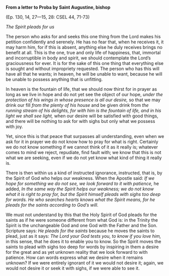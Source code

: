 

**From a letter to Proba by Saint Augustine, bishop**

(Ep. 130, 14, 27—15, 28: CSEL 44, 71-73)

_The Spirit pleads for us_

The person who asks for and seeks this one thing from the Lord makes his petition confidently and serenely. He has no fear that, when he receives it, it may harm him, for if this is absent, anything else he duly receives brings no benefit at all. This is the one, true and only life of happiness, that, immortal and incorruptible in body and spirit, we should contemplate the Lord’s graciousness for ever. It is for the sake of this one thing that everything else is sought and without impropriety requested. The person who has this will have all that he wants; in heaven, he will be unable to want, because he will be unable to possess anything that is unfitting.

In heaven is the fountain of life, that we should now thirst for in prayer as long as we live in hope and do not yet see the object of our hope, _under the protection of his wings in whose presence is all our desire,_ so that we may drink our fill _from the plenty of his house_ and be given drink from _the running stream of his delights, for with him is the fountain of life, and in his light we shall see light,_ when our desire will be satisfied with good things, and there will be nothing to ask for with sighs but only what we possess with joy.

Yet, since this is that peace that surpasses all understanding, even when we ask for it in prayer we do not know how to pray for what is right. Certainly we do not know something if we cannot think of it as it really is; whatever comes to mind we reject, repudiate, find fault with; we know that this is not what we are seeking, even if we do not yet know what kind of thing it really is.

There is then within us a kind of instructed ignorance, instructed, that is, by the Spirit of God who helps our weakness. When the Apostle said: _If we hope for something we do not see, we look forward to it with patience,_ he added, _In the same way the Spirit helps our weakness; we do not know what it is right to pray for, but the Spirit himself pleads with sighs too deep for words. He who searches hearts knows what the Spirit means, for he pleads for the saints according to God’s will._

We must not understand by this that the Holy Spirit of God pleads for the saints as if he were someone different from what God is: in the Trinity the Spirit is the unchangeable God and one God with the Father and the Son. Scripture says: _He pleads for the saints_ because he moves the saints to plead, just as it says: _The Lord your God tests you, to know if you love him,_ in this sense, that he does it to enable you to know. So the Spirit moves the saints to plead with sighs too deep for words by inspiring in them a desire for the great and as yet unknown reality that we look forward to with patience. How can words express what we desire when it remains unknown? If we were entirely ignorant of it we would not desire it; again, we would not desire it or seek it with sighs, if we were able to see it.


